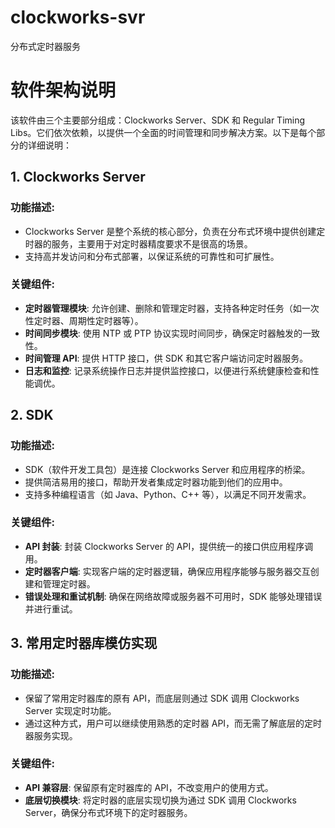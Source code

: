 <!--- README in Chinese -->
# clockworks-svr
分布式定时器服务



# 软件架构说明

该软件由三个主要部分组成：Clockworks Server、SDK 和 Regular Timing Libs。它们依次依赖，以提供一个全面的时间管理和同步解决方案。以下是每个部分的详细说明：



## 1. Clockworks Server

### 功能描述:

- Clockworks Server 是整个系统的核心部分，负责在分布式环境中提供创建定时器的服务，主要用于对定时器精度要求不是很高的场景。
- 支持高并发访问和分布式部署，以保证系统的可靠性和可扩展性。



### 关键组件:

- **定时器管理模块**: 允许创建、删除和管理定时器，支持各种定时任务（如一次性定时器、周期性定时器等）。
- **时间同步模块**: 使用 NTP 或 PTP 协议实现时间同步，确保定时器触发的一致性。
- **时间管理 API**: 提供 HTTP 接口，供 SDK 和其它客户端访问定时器服务。
- **日志和监控**: 记录系统操作日志并提供监控接口，以便进行系统健康检查和性能调优。



## 2. SDK

### 功能描述:

- SDK（软件开发工具包）是连接 Clockworks Server 和应用程序的桥梁。
- 提供简洁易用的接口，帮助开发者集成定时器功能到他们的应用中。
- 支持多种编程语言（如 Java、Python、C++ 等），以满足不同开发需求。



### 关键组件:

- **API 封装**: 封装 Clockworks Server 的 API，提供统一的接口供应用程序调用。
- **定时器客户端**: 实现客户端的定时器逻辑，确保应用程序能够与服务器交互创建和管理定时器。
- **错误处理和重试机制**: 确保在网络故障或服务器不可用时，SDK 能够处理错误并进行重试。



## 3. 常用定时器库模仿实现

### 功能描述:

- 保留了常用定时器库的原有 API，而底层则通过 SDK 调用 Clockworks Server 实现定时功能。
- 通过这种方式，用户可以继续使用熟悉的定时器 API，而无需了解底层的定时器服务实现。



### 关键组件:

- **API 兼容层**: 保留原有定时器库的 API，不改变用户的使用方式。
- **底层切换模块**: 将定时器的底层实现切换为通过 SDK 调用 Clockworks Server，确保分布式环境下的定时器服务。
